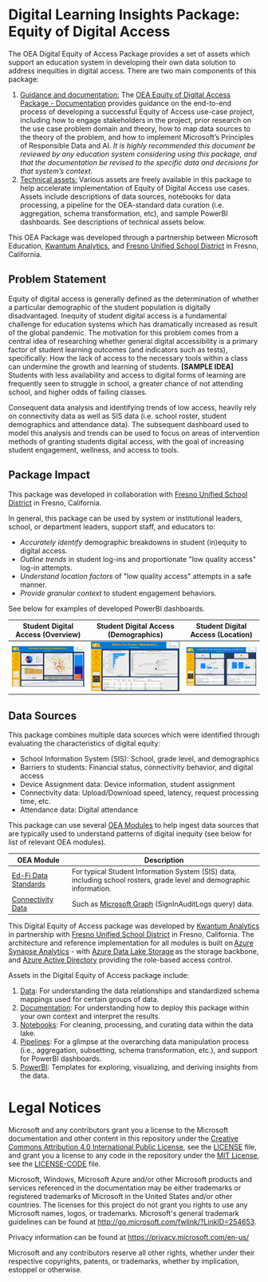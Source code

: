 # Digital Learning Insights Package: Equity of Digital Access
The OEA Digital Equity of Access Package provides a set of assets which support an education system in developing their own data solution to address inequities in digital access. There are two main components of this package:

1. <ins>Guidance and documentation:</ins> The [OEA Equity of Digital Access Package - Documentation](https://github.com/cstohlmann/oea-digital-learning-insights/tree/main/Digital_Equity_of_Access/docs) provides guidance on the end-to-end process of developing a successful Equity of Access use-case project, including how to engage stakeholders in the project, prior research on the use case problem domain and theory, how to map data sources to the theory of the problem, and how to implement Microsoft’s Principles of Responsible Data and AI. <em> It is highly recommended this document be reviewed by any education system considering using this package, and that the documentation be revised to the specific data and decisions for that system’s context. </em>
2. <ins>Technical assets:</ins> Various assets are freely available in this package to help accelerate implementation of Equity of Digital Access use cases. Assets include descriptions of data sources, notebooks for data processing, a pipeline for the OEA-standard data curation (i.e. aggregation, schema transformation, etc), and sample PowerBI dashboards. See descriptions of technical assets below.

This OEA Package was developed through a partnership between Microsoft Education, [Kwantum Analytics](https://www.kwantumanalytics.com/), and [Fresno Unified School District](https://www.fresnounified.org/) in Fresno, California.

## Problem Statement

Equity of digital access is generally defined as the determination of whether a particular demographic of the student population is digitally disadvantaged. Inequity of student digital access is a fundamental challenge for education systems which has dramatically increased as result of the global pandemic. The motivation for this problem comes from a central idea of researching whether general digital accessibility is a primary factor of student learning outcomes (and indicators such as tests), specifically: How the lack of access to the necessary tools within a class can undermine the growth and learning of students. <strong>[SAMPLE IDEA]</strong> Students with less availability and access to digital forms of learning are frequently seen to struggle in school, a greater chance of not attending school, and higher odds of failing classes. 


Consequent data analysis and identifying trends of low access, heavily rely on connectivity data as well as SIS data (i.e. school roster, student demographics and attendance data). The subsequent dashboard used to model this analysis and trends can be used to focus on areas of intervention methods of granting students digital access, with the goal of increasing student engagement, wellness, and access to tools.

## Package Impact

This package was developed in collaboration with [Fresno Unified School District](https://www.fresnounified.org/) in Fresno, California. 

In general, this package can be used by system or institutional leaders, school, or department leaders, support staff, and educators to:
 - <em>Accurately identify</em> demographic breakdowns in student (in)equity to digital access.
 - <em>Outline trends</em> in student log-ins and proportionate "low quality access" log-in attempts. 
 - <em>Understand location factors</em> of "low quality access" attempts in a safe manner.
 - <em>Provide granular context</em> to student engagement behaviors.

See below for examples of developed PowerBI dashboards.

Student Digital Access (Overview)  | Student Digital Access (Demographics) | Student Digital Access (Location)
:-------------------------:|:-------------------------:|:-------------------------:
![](https://github.com/cstohlmann/oea-at-risk-package/blob/main/Chronic_Absenteeism/docs/images/Chronic%20Absenteeism%20Dashboard%20Overview.png)  |  ![](https://github.com/cstohlmann/oea-at-risk-package/blob/main/Chronic_Absenteeism/docs/images/Chronic%20Absenteeism%20Drivers%20Dashboard.png) | ![](https://github.com/cstohlmann/oea-at-risk-package/blob/main/Chronic_Absenteeism/docs/images/Chronic%20Absenteeism%20Social%20Worker%20Dashboard.png)

## Data Sources

This package combines multiple data sources which were identified through evaluating the characteristics of digital equity: 
* School Information System (SIS): School, grade level, and demographics
* Barriers to students: Financial status, connectivity behavior, and digital access
* Device Assignment data: Device information, student assignment
* Connectivity data: Upload/Download speed, latency, request processing time, etc.
* Attendance data: Digital attendance

This package can use several [OEA Modules](https://github.com/microsoft/OpenEduAnalytics/tree/main/modules) to help ingest data sources that are typically used to understand patterns of digital inequity (see below for list of relevant OEA modules).  

| OEA Module | Description |
| --- | --- |
| [Ed-Fi Data Standards](https://github.com/microsoft/OpenEduAnalytics/tree/main/modules/Education_Data_Standards/Ed-Fi) | For typical Student Information System (SIS) data, including school rosters, grade level and demographic information. |
| [Connectivity Data](https://github.com/microsoft/OpenEduAnalytics/tree/main/modules/Microsoft_Data) | Such as [Microsoft Graph](https://github.com/microsoft/OpenEduAnalytics/tree/main/modules/Microsoft_Data/Microsoft_Graph) (SignInAuditLogs query) data. |

This Digital Equity of Access package was developed by [Kwantum Analytics](https://www.kwantumanalytics.com/) in partnership with [Fresno Unified School District](https://www.fresnounified.org/) in Fresno, California. The architecture and reference implementation for all modules is built on [Azure Synapse Analytics](https://azure.microsoft.com/en-us/services/synapse-analytics/) - with [Azure Data Lake Storage](https://docs.microsoft.com/en-us/azure/storage/blobs/data-lake-storage-introduction) as the storage backbone, and [Azure Active Directory](https://azure.microsoft.com/en-us/services/active-directory/) providing the role-based access control.

Assets in the Digital Equity of Access package include:

1. [Data](https://github.com/cstohlmann/oea-digital-learning-insights/tree/main/Digital_Equity_of_Access/data): For understanding the data relationships and standardized schema mappings used for certain groups of data.
2. [Documentation](https://github.com/cstohlmann/oea-digital-learning-insights/tree/main/Digital_Equity_of_Access/docs): For understanding how to deploy this package within your own context and interpret the results.
3. [Notebooks](https://github.com/cstohlmann/oea-digital-learning-insights/tree/main/Digital_Equity_of_Access/notebooks): For cleaning, processing, and curating data within the data lake.
4. [Pipelines](https://github.com/cstohlmann/oea-digital-learning-insights/tree/main/Digital_Equity_of_Access/pipelines): For a glimpse at the overarching data manipulation process (i.e., aggregation, subsetting, schema transformation, etc.), and support for PowerBI dashboards.
5. [PowerBI](https://github.com/cstohlmann/oea-digital-learning-insights/tree/main/Digital_Equity_of_Access/powerbi): Templates for exploring, visualizing, and deriving insights from the data.

# Legal Notices
Microsoft and any contributors grant you a license to the Microsoft documentation and other content in this repository under the [Creative Commons Attribution 4.0 International Public License](https://creativecommons.org/licenses/by/4.0/legalcode), see the [LICENSE](https://github.com/microsoft/OpenEduAnalytics/blob/main/LICENSE) file, and grant you a license to any code in the repository under the [MIT License](https://opensource.org/licenses/MIT), see the [LICENSE-CODE](https://github.com/microsoft/OpenEduAnalytics/blob/main/LICENSE-CODE) file.

Microsoft, Windows, Microsoft Azure and/or other Microsoft products and services referenced in the documentation may be either trademarks or registered trademarks of Microsoft in the United States and/or other countries. The licenses for this project do not grant you rights to use any Microsoft names, logos, or trademarks. Microsoft's general trademark guidelines can be found at http://go.microsoft.com/fwlink/?LinkID=254653.

Privacy information can be found at https://privacy.microsoft.com/en-us/

Microsoft and any contributors reserve all other rights, whether under their respective copyrights, patents, or trademarks, whether by implication, estoppel or otherwise.
